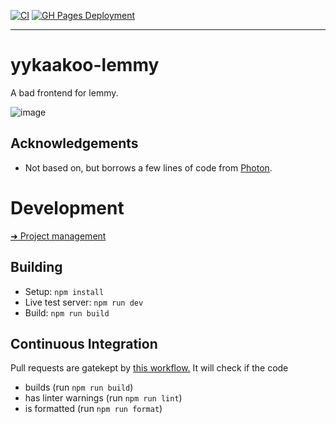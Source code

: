 [![CI](https://github.com/sevonj/yykaakoo-lemmy/actions/workflows/ci.yml/badge.svg)](https://github.com/sevonj/yykaakoo-lemmy/actions/workflows/ci.yml)
[![GH Pages Deployment](https://github.com/sevonj/yykaakoo-lemmy/actions/workflows/deploy-pages.yml/badge.svg)](https://github.com/sevonj/yykaakoo-lemmy/actions/workflows/deploy-pages.yml)
___
# yykaakoo-lemmy

A bad frontend for lemmy. 

![image](https://github.com/user-attachments/assets/f3da7d63-fd83-4901-9db9-0c7b287e4385)

## Acknowledgements

- Not based on, but borrows a few lines of code from [Photon](https://github.com/Xyphyn/photon).

# Development

[➜ Project management](https://github.com/users/sevonj/projects/17)

## Building

- Setup: `npm install`
- Live test server: `npm run dev`
- Build: `npm run build`

## Continuous Integration

Pull requests are gatekept by [this workflow.](.github/workflows/ci.yml) It will check if the code

- builds (run `npm run build`)
- has linter warnings (run `npm run lint`)
- is formatted (run `npm run format`)


<!-- Vue 3 default readme

This template should help get you started developing with Vue 3 in Vite.


## Recommended IDE Setup

[VSCode](https://code.visualstudio.com/) + [Volar](https://marketplace.visualstudio.com/items?itemName=Vue.volar) (and disable Vetur).

## Type Support for `.vue` Imports in TS

TypeScript cannot handle type information for `.vue` imports by default, so we replace the `tsc` CLI with `vue-tsc` for type checking. In editors, we need [Volar](https://marketplace.visualstudio.com/items?itemName=Vue.volar) to make the TypeScript language service aware of `.vue` types.

## Customize configuration

See [Vite Configuration Reference](https://vite.dev/config/).

## Project Setup

```sh
npm install
```

### Compile and Hot-Reload for Development

```sh
npm run dev
```

### Type-Check, Compile and Minify for Production

```sh
npm run build
```

### Run Unit Tests with [Vitest](https://vitest.dev/)

```sh
npm run test:unit
```

### Run End-to-End Tests with [Playwright](https://playwright.dev)

```sh
# Install browsers for the first run
npx playwright install

# When testing on CI, must build the project first
npm run build

# Runs the end-to-end tests
npm run test:e2e
# Runs the tests only on Chromium
npm run test:e2e -- --project=chromium
# Runs the tests of a specific file
npm run test:e2e -- tests/example.spec.ts
# Runs the tests in debug mode
npm run test:e2e -- --debug
```

### Lint with [ESLint](https://eslint.org/)

```sh
npm run lint
```
-->
